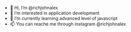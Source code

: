 - 👋 Hi, I’m @richjohnalex
- 👀 I’m interested in application development
- 🌱 I’m currently learning advanced level of javascript
- 📫 You can reache me through instagram @richjohnalex

<!---
richjohnalex/richjohnalex is a ✨ special ✨ repository because its `README.md` (this file) appears on your GitHub profile.
You can click the Preview link to take a look at your changes.
--->
